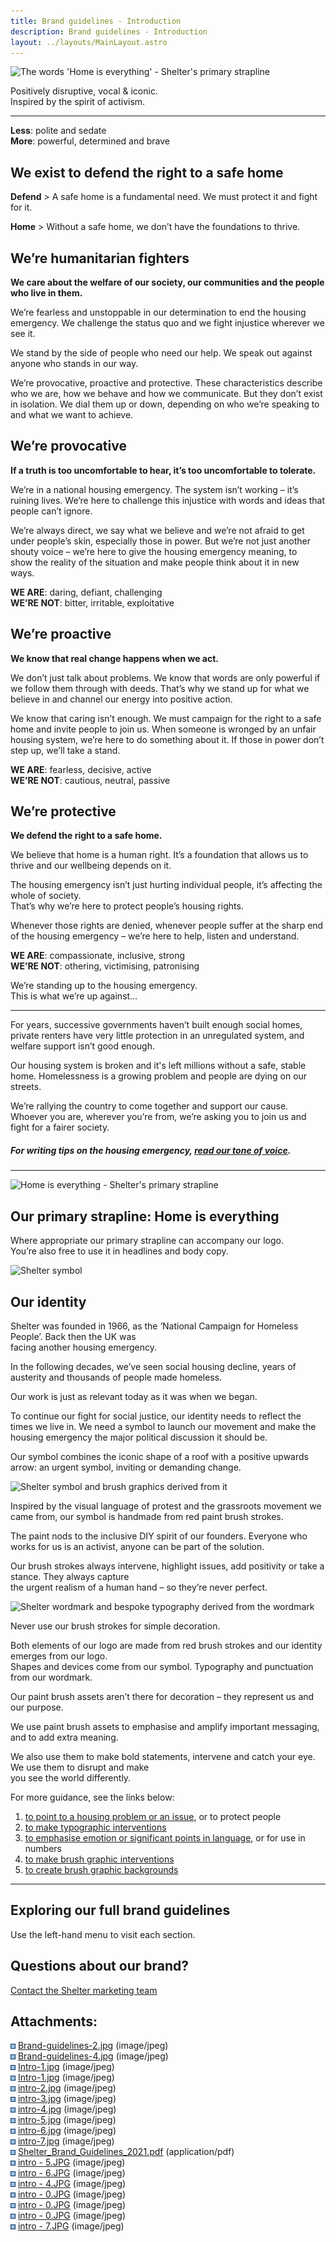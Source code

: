 ```yaml
---
title: Brand guidelines - Introduction
description: Brand guidelines - Introduction
layout: ../layouts/MainLayout.astro
---
```


![The words 'Home is everything' - Shelter's primary strapline](attachments/767852667/852623564.jpg?width=680)

Positively disruptive, vocal & iconic.  
Inspired by the spirit of activism.

---

**Less**: polite and sedate  
**More**: powerful, determined and brave

## We exist to **defend** the right to a safe **home**

**Defend** > A safe home is a fundamental need. We must protect it and fight for it.

**Home** \> Without a safe home, we don’t have the foundations to thrive.

## We’re humanitarian fighters

**We care about the welfare of our society, our communities and the people who live in them.**

We’re fearless and unstoppable in our determination to end the housing emergency. We challenge the status quo and we fight injustice wherever we see it.

We stand by the side of people who need our help. We speak out against anyone who stands in our way.

We’re provocative, proactive and protective. These characteristics describe who we are, how we behave and how we communicate. But they don’t exist in isolation. We dial them up or down, depending on who we’re speaking to and what we want to achieve.

## We’re provocative

**If a truth is too uncomfortable to hear, it’s too uncomfortable to tolerate.**

We’re in a national housing emergency. The system isn’t working – it’s ruining lives. We’re here to challenge this injustice with words and ideas that people can’t ignore.

We’re always direct, we say what we believe and we’re not afraid to get under people’s skin, especially those in power. But we’re not just another shouty voice – we’re here to give the housing emergency meaning, to  
show the reality of the situation and make people think about it in new ways.

**WE ARE**: daring, defiant, challenging  
**WE’RE NOT**: bitter, irritable, exploitative

## We’re proactive

**We know that real change happens when we act.**

We don’t just talk about problems. We know that words are only powerful if we follow them through with deeds. That’s why we stand up for what we believe in and channel our energy into positive action.

We know that caring isn’t enough. We must campaign for the right to a safe home and invite people to join us. When someone is wronged by an unfair housing system, we’re here to do something about it. If those in power don’t step up, we’ll take a stand.

**WE ARE**: fearless, decisive, active  
**WE’RE NOT**: cautious, neutral, passive

## We’re protective

**We defend the right to a safe home.**

We believe that home is a human right. It’s a foundation that allows us to thrive and our wellbeing depends on it.

The housing emergency isn’t just hurting individual people, it’s affecting the whole of society.  
That’s why we’re here to protect people’s housing rights.

Whenever those rights are denied, whenever people suffer at the sharp end of the housing emergency – we’re here to help, listen and understand.

**WE ARE**: compassionate, inclusive, strong  
**WE’RE NOT**: othering, victimising, patronising

We’re standing up to the housing emergency.  
This is what we’re up against…

---

For years, successive governments haven’t built enough social homes, private renters have very little protection in an unregulated system, and welfare support isn’t good enough.

Our housing system is broken and it's left millions without a safe, stable home. Homelessness is a growing problem and people are dying on our streets.

We’re rallying the country to come together and support our cause. Whoever you are, wherever you’re from, we’re asking you to join us and fight for a fairer society.

##### For writing tips on the housing emergency, [read our tone of voice](https://shelteruk.atlassian.net/wiki/spaces/ETS/pages/767754297).

---

![Home is everything - Shelter's primary strapline](attachments/767852667/852689052.jpg)

## Our primary strapline: Home is everything

Where appropriate our primary strapline can accompany our logo.  
You’re also free to use it in headlines and body copy.

![Shelter symbol](attachments/767852667/852590714.jpg)

## Our identity

Shelter was founded in 1966, as the ‘National Campaign for Homeless People’. Back then the UK was  
facing another housing emergency.

In the following decades, we’ve seen social housing decline, years of austerity and thousands of people made homeless.

Our work is just as relevant today as it was when we began.

To continue our fight for social justice, our identity needs to reflect the times we live in. We need a symbol to launch our movement and make the housing emergency the major political discussion it should be.

Our symbol combines the iconic shape of a roof with a positive upwards arrow: an urgent symbol, inviting or demanding change.

![Shelter symbol and brush graphics derived from it](attachments/767852667/852623552.jpg)

Inspired by the visual language of protest and the grassroots movement we came from, our symbol is handmade from red paint brush strokes.

The paint nods to the inclusive DIY spirit of our founders. Everyone who works for us is an activist, anyone can be part of the solution.

Our brush strokes always intervene, highlight issues, add positivity or take a stance. They always capture  
the urgent realism of a human hand – so they’re never perfect.

![Shelter wordmark and bespoke typography derived from the wordmark](attachments/767852667/852623558.jpg)

Never use our brush strokes for simple decoration.

Both elements of our logo are made from red brush strokes and our identity emerges from our logo.  
Shapes and devices come from our symbol. Typography and punctuation from our wordmark.

Our paint brush assets aren’t there for decoration – they represent us and our purpose.

We use paint brush assets to emphasise and amplify important messaging, and to add extra meaning.

We also use them to make bold statements, intervene and catch your eye. We use them to disrupt and make  
you see the world differently.

For more guidance, see the links below:

1.  [to point to a housing problem or an issue](https://design.shelter.org.uk/digital-framework/Logo.851771512.html#Logo-Roleofthesymbol), or to protect people
2.  [to make typographic interventions](https://design.shelter.org.uk/digital-framework/Typography.850395821.html#Typography-Typographicinterventions:withcharacters)
3.  [to emphasise emotion or significant points in language](https://design.shelter.org.uk/digital-framework/Typography.850395821.html#Typography-ShelterActivist:Statementsandnumbers), or for use in numbers
4.  [to make brush graphic interventions](https://design.shelter.org.uk/digital-framework/Brush-graphics.851771393.html#Brushgraphics-Brushinterventions:withtype)
5.  [to create brush graphic backgrounds](https://design.shelter.org.uk/digital-framework/Brush-graphics.851771393.html#Brushgraphics-Backgrounds)

---

## Exploring our full brand guidelines

Use the left-hand menu to visit each section.

## Questions about our brand?

[Contact the Shelter marketing team](https://england.shelter.org.uk/contact_our_brand_team)

## Attachments:

![](images/icons/bullet_blue.gif) [Brand-guidelines-2.jpg](attachments/767852667/767721602.jpg) (image/jpeg)  
![](images/icons/bullet_blue.gif) [Brand-guidelines-4.jpg](attachments/767852667/760676723.jpg) (image/jpeg)  
![](images/icons/bullet_blue.gif) [Intro-1.jpg](attachments/767852667/781615160.jpg) (image/jpeg)  
![](images/icons/bullet_blue.gif) [Intro-1.jpg](attachments/767852667/780566632.jpg) (image/jpeg)  
![](images/icons/bullet_blue.gif) [intro-2.jpg](attachments/767852667/781647916.jpg) (image/jpeg)  
![](images/icons/bullet_blue.gif) [intro-3.jpg](attachments/767852667/780566640.jpg) (image/jpeg)  
![](images/icons/bullet_blue.gif) [intro-4.jpg](attachments/767852667/781615175.jpg) (image/jpeg)  
![](images/icons/bullet_blue.gif) [intro-5.jpg](attachments/767852667/781615197.jpg) (image/jpeg)  
![](images/icons/bullet_blue.gif) [intro-6.jpg](attachments/767852667/781647924.jpg) (image/jpeg)  
![](images/icons/bullet_blue.gif) [intro-7.jpg](attachments/767852667/781615203.jpg) (image/jpeg)  
![](images/icons/bullet_blue.gif) [Shelter_Brand_Guidelines_2021.pdf](attachments/767852667/852689026.pdf) (application/pdf)  
![](images/icons/bullet_blue.gif) [intro - 5.JPG](attachments/767852667/852623552.jpg) (image/jpeg)  
![](images/icons/bullet_blue.gif) [intro - 6.JPG](attachments/767852667/852623558.jpg) (image/jpeg)  
![](images/icons/bullet_blue.gif) [intro - 4.JPG](attachments/767852667/852590714.jpg) (image/jpeg)  
![](images/icons/bullet_blue.gif) [intro - 0.JPG](attachments/767852667/851936018.jpg) (image/jpeg)  
![](images/icons/bullet_blue.gif) [intro - 0.JPG](attachments/767852667/852590720.jpg) (image/jpeg)  
![](images/icons/bullet_blue.gif) [intro - 0.JPG](attachments/767852667/852623564.jpg) (image/jpeg)  
![](images/icons/bullet_blue.gif) [intro - 7.JPG](attachments/767852667/852689052.jpg) (image/jpeg)
